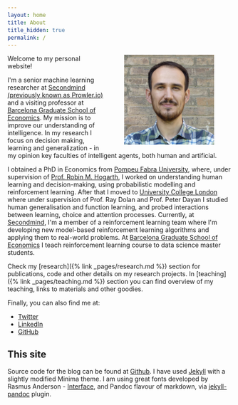 ```yaml
---
layout: home
title: About
title_hidden: true
permalink: /
---
```


<img src="/images/portrait.jpg" width="40%" align="right"  hspace="40">

Welcome to my personal website! 

I'm a senior machine learning researcher at [Secondmind (previously known as Prowler.io)](https://www.secondmind.ai/) and a visiting professor at [Barcelona Graduate School of Economics](http://www.barcelonagse.eu/study/masters-programs/data-science). My mission is to improve our understanding of intelligence. In my research I focus on decision making, learning and generalization - in my opinion key faculties of intelligent agents, both human and artificial.

I obtained a PhD in Economics from [Pompeu Fabra University](https://www.upf.edu/web/econ), where, under supervision of [Prof. Robin M. Hogarth](http://www.econ.upf.edu/~hogarth/Robin_M._Hogarth/Home.html), I worked on understanding human learning and decision-making, using probabilistic modelling and reinforcement learning. After that I moved to [University College London](https://www.fil.ion.ucl.ac.uk/) where under supervision of Prof. Ray Dolan and Prof. Peter Dayan I studied human generalisation and function learning, and probed interactions between learning, choice and attention processes. Currently, at [Secondmind](https://www.secondmind.ai/), I'm a member of a reinforcement learning team where I'm developing new model-based reinforcement learning algorithms and applying them to real-world problems. At [Barcelona Graduate School of Economics](http://www.barcelonagse.eu/study/masters-programs/data-science) I teach reinforcement learning course to data science master students.

Check my [research]({% link _pages/research.md %}) section for publications, code and other details on my research projects. In [teaching]({% link _pages/teaching.md %}) section you can find overview of my teaching, links to materials and other goodies.  

<!-- This is my personal website. I am experimenting with the blog for keeping notes about ideas, research, and sharing my excitement with science. I haven't used it much so far, but I hope you will find useful what is there. 
 -->

Finally, you can also find me at:

- [Twitter](https://twitter.com/HrvojeStojic)   
- [LinkedIn](https://www.linkedin.com/in/hrvoje-stojic-19b7071/) 
- [GitHub](https://github.com/hstojic) 

<!-- 
## Bio

I was born and grew up in Croatia. I got my undergraduate degrees, one in Economics and another in Psychology, at the <a href="http://www.unizg.hr/homepage/about-university/">University of Zagreb</a>. After a short career as a market research analyst at <a href="http://www.ipsosadria.com/">IPSOS Adria</a>, I completed my PhD in Economics at [Universitat Pompeu Fabra](http://www.upf.edu/) in Barcelona, under the supervision of [Robin M. Hogarth](http://www.econ.upf.edu/~hogarth/Robin_M._Hogarth/Home.html). 
 -->

## This site

Source code for the blog can be found at [Github](https://github.com/hstojic/hstojic.github.io). I have used [Jekyll](https://jekyllrb.com) with a slightly modified Minima theme. I am using great fonts developed by Rasmus Anderson - [Interface](https://rsms.me/interface/), and Pandoc flavour of markdown, via [jekyll-pandoc](https://github.com/mfenner/jekyll-pandoc) plugin.